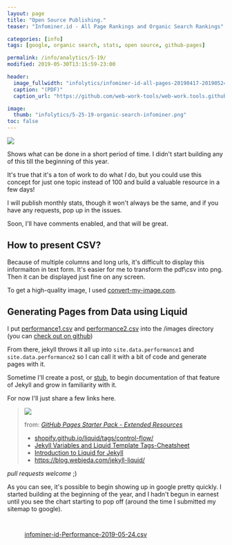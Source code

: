 ```yaml
---
layout: page
title: "Open Source Publishing."
teaser: "Infominer.id - All Page Rankings and Organic Search Rankings"

categories: [info]
tags: [google, organic search, stats, open source, github-pages]

permalink: /info/analytics/5-19/
modified: 2019-05-30T13:15:59-23:00

header:
  image_fullwidth: "infolytics/infominer-id-all-pages-20190417-20190524.jpg"
  caption: "(PDF)"
  caption_url: "https://github.com/web-work-tools/web-work.tools.github.io/blob/master/images/infolytics/Analytics-All-Web-Site-Data-Pages-20190417-20190524.pdf"

image:
  thumb: "infolytics/5-25-19-organic-search-infominer.png"
toc: false
---
```


<div class="pull-left"><img src="https://web-work.tools/images/infolytics/record-monthly.png"/></div>

Shows what can be done in a short period of time.  I didn't start building any of this till the beginning of this year. 

It's true that it's a ton of work to do what *I* do, but you could use this concept for just one topic instead of 100 and build a valuable resource in a few days!

I will publish monthly stats, though it won't always be the same, and if you have any requests, pop up in the issues.

Soon, I'll have comments enabled, and that will be great. 

## How to present CSV?

Because of multiple columns and long urls, it's difficult to display this informaiton in text form. It's easier for me to transform the pdf\csv into png. Then it can be displayed just fine on any screen. 

To get a high-quality image, I used [convert-my-image.com](http://convert-my-image.com/).

## Generating Pages from Data using Liquid

I put [performance1.csv](https://web-work.tools/images/infolytics/performance1.csv) and [performance2.csv](https://web-work.tools/images/infolytics/performance1.csv) into the /images directory (you can [check out on github](https://github.com/web-work-tools/web-work.tools.github.io/tree/master/images/infolytics))

From there, jekyll throws it all up into `site.data.performance1` and `site.data.performance2` so I can call it with a bit of code and generate pages with it. 

Sometime I'll create a post, or [stub](https://infominer.id/webwork/tags/#stub), to begin documentation of that feature of Jekyll and grow in familiarity with it.

For now I'll just share a few links here.

><img src="https://i.imgur.com/jMtd9WR.png"/>
>
>from: [*GitHub Pages Starter Pack - Extended Resources*](/github-pages-starter-pack/)
>
>* [shopify.github.io/liquid/tags/control-flow/](http://shopify.github.io/liquid/tags/control-flow/)
>* <a href="https://simpleit.rocks/ruby/jekyll/templates/jekyll-variables-and-liquid-template-tags-cheatsheet/" target="_blank">Jekyll Variables and Liquid Template Tags-Cheatsheet</a>
>* <a href="https://learn.cloudcannon.com/jekyll/introduction-to-liquid/" target="_blank">Introduction to Liquid for Jekyll</a>
>* <a href="https://blog.webjeda.com/jekyll-liquid/" target="_blank">https://blog.webjeda.com/jekyll-liquid/</a>



*pull requests welcome* ;)

As you can see, it's possible to begin showing up in google pretty quickly. I started building at the beginning of the year, and I hadn't begun in earnest until you see the chart starting to pop off (around the time I submitted my sitemap to google).



<figure class="full">
	<img src="https://web-work.tools/images/infolytics/5-29-19-organic-search-infominer.png" alt="">
	<figcaption></figcaption>
</figure>
<figure class="full">
	<img src="https://imgur.com/nT7Estp.png" alt="">
	<figcaption></figcaption>
</figure>
<figure class="full">
	<img src="https://web-work.tools/images/infolytics/5-24-19-organic-search-infominer.png" alt="">
	<figcaption><a href="https://web-work.tools/images/infolytics/infominer-id-Performance-2019-05-24.csv">infominer-id-Performance-2019-05-24.csv</a></figcaption>
</figure>
